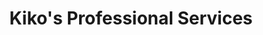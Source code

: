 ---
title: "Kiko's Professional Services"
url: /arlington/kikos-professional-services/
shop: shoes
---